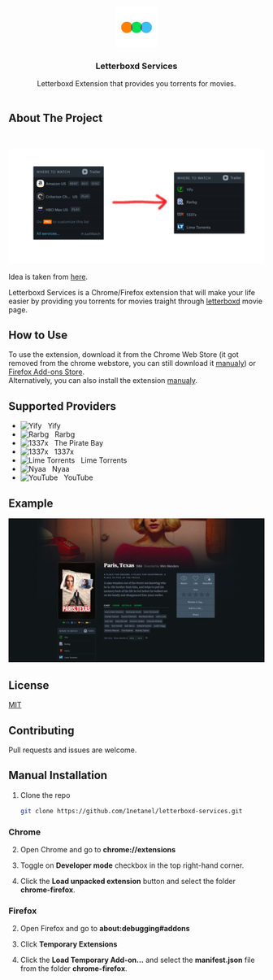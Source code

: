 <br />
<p align="center">
  <a href="https://github.com/1netanel/letterboxd-services.git">
    <img src="icon.svg" alt="Logo" width="80" height="80">
  </a>  
  
  <h3 align="center">Letterboxd Services</h3>

  <p align="center">
    Letterboxd Extension that provides you torrents for movies.
    <br/>
    <br/>

## About The Project

<br />

![previewv](screenshots/screenshot2.png)
<br/>

Idea is taken from [here](https://github.com/Hame-daani/letterboxd_util).

Letterboxd Services is a Chrome/Firefox extension that will make your life easier by providing you torrents for movies traight through [letterboxd](https://letterboxd.com/) movie page.

## How to Use

To use the extension, download it from the Chrome Web Store (it got removed from the chrome webstore, you can still download it [manualy](#manual-installation)) or [Firefox Add-ons Store](https://addons.mozilla.org/he/firefox/addon/letterboxd-services/).  
Alternatively, you can also install the extension [manualy](#manual-installation).

## Supported Providers

- <img src="https://yts.rs/images/favicon.ico" alt="Yify" /> &nbsp; Yify
- <img src="https://rarbg.to/favicon.ico" alt="Rarbg" /> &nbsp; Rarbg
- <img src="https://thepiratebay.org/favicon.ico" alt="1337x" /> &nbsp; The Pirate Bay
- <img src="https://1337xto.to/images/favicon.ico" alt="1337x" /> &nbsp; 1337x
- <img src="https://limetorrents.cyou/favicon.ico" alt="Lime Torrents" width="16"/> &nbsp; Lime Torrents
- <img src="https://nyaa.si/static/favicon.png" alt="Nyaa" width="16"/> &nbsp; Nyaa
- <img src="https://www.youtube.com/favicon.ico" alt="YouTube" width="16"/> &nbsp; YouTube

## Example

![Demo video](screenshots/example.gif)

## License

[MIT](LICENSE)

## Contributing

Pull requests and issues are welcome.

## Manual Installation

1. Clone the repo

   ```sh
   git clone https://github.com/1netanel/letterboxd-services.git
   ```

### Chrome

2. Open Chrome and go to **chrome://extensions**

3. Toggle on **Developer mode** checkbox in the top right-hand corner.

4. Click the **Load unpacked extension** button and select the folder **chrome-firefox**.

### Firefox

2. Open Firefox and go to **about:debugging#addons**

3. Click **Temporary Extensions**

4. Click the **Load Temporary Add-on…** and select the **manifest.json** file from the folder **chrome-firefox**.

